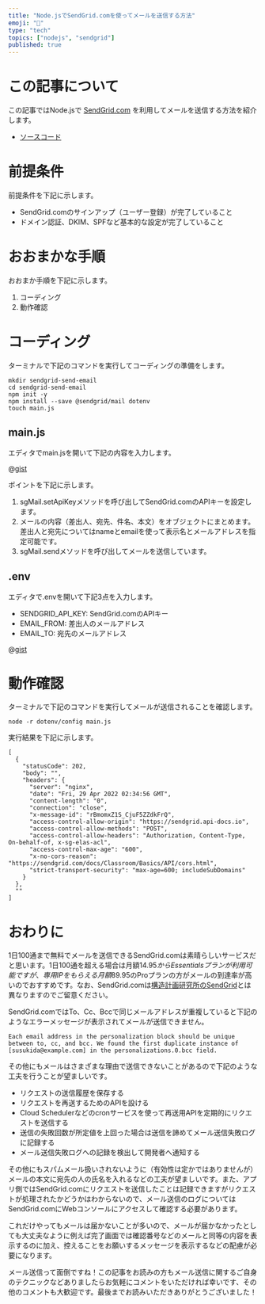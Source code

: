 ```yaml
---
title: "Node.jsでSendGrid.comを使ってメールを送信する方法"
emoji: "📧"
type: "tech"
topics: ["nodejs", "sendgrid"]
published: true
---
```


# この記事について

この記事ではNode.jsで [SendGrid.com](https://sendgrid.com/) を利用してメールを送信する方法を紹介します。

- [ソースコード](https://gist.github.com/tatsuyasusukida/9d1a6867221d22250ecc3cb163a2652d)



# 前提条件

前提条件を下記に示します。

- SendGrid.comのサインアップ（ユーザー登録）が完了していること
- ドメイン認証、DKIM、SPFなど基本的な設定が完了していること



# おおまかな手順

おおまか手順を下記に示します。

1. コーディング
2. 動作確認



# コーディング

ターミナルで下記のコマンドを実行してコーディングの準備をします。

```shell
mkdir sendgrid-send-email
cd sendgrid-send-email
npm init -y
npm install --save @sendgrid/mail dotenv
touch main.js
```

## main.js

エディタでmain.jsを開いて下記の内容を入力します。

@[gist](https://gist.github.com/tatsuyasusukida/9d1a6867221d22250ecc3cb163a2652d?file=main.js)

ポイントを下記に示します。

1. sgMail.setApiKeyメソッドを呼び出してSendGrid.comのAPIキーを設定します。
2. メールの内容（差出人、宛先、件名、本文）をオブジェクトにまとめます。差出人と宛先についてはnameとemailを使って表示名とメールアドレスを指定可能です。
3. sgMail.sendメソッドを呼び出してメールを送信しています。

## .env

エディタで.envを開いて下記3点を入力します。

- SENDGRID_API_KEY: SendGrid.comのAPIキー
- EMAIL_FROM: 差出人のメールアドレス
- EMAIL_TO: 宛先のメールアドレス

@[gist](https://gist.github.com/tatsuyasusukida/9d1a6867221d22250ecc3cb163a2652d?file=.env.example)



# 動作確認

ターミナルで下記のコマンドを実行してメールが送信されることを確認します。

```shell
node -r dotenv/config main.js
```

実行結果を下記に示します。

```
[
  {
    "statusCode": 202,
    "body": "",
    "headers": {
      "server": "nginx",
      "date": "Fri, 29 Apr 2022 02:34:56 GMT",
      "content-length": "0",
      "connection": "close",
      "x-message-id": "rBmomxZ1S_CjuF5ZZdkFrQ",
      "access-control-allow-origin": "https://sendgrid.api-docs.io",
      "access-control-allow-methods": "POST",
      "access-control-allow-headers": "Authorization, Content-Type, On-behalf-of, x-sg-elas-acl",
      "access-control-max-age": "600",
      "x-no-cors-reason": "https://sendgrid.com/docs/Classroom/Basics/API/cors.html",
      "strict-transport-security": "max-age=600; includeSubDomains"
    }
  },
  ""
]
```



# おわりに

1日100通まで無料でメールを送信できるSendGrid.comは素晴らしいサービスだと思います。1日100通を超える場合は月額$14.95からEssentialsプランが利用可能ですが、専用IPをもらえる月額$89.95のProプランの方がメールの到達率が高いのでおすすめです。なお、SendGrid.comは[構造計画研究所のSendGrid](https://sendgrid.kke.co.jp/)とは異なりますのでご留意ください。

SendGrid.comではTo、Cc、Bccで同じメールアドレスが重複していると下記のようなエラーメッセージが表示されてメールが送信できません。

```
Each email address in the personalization block should be unique between to, cc, and bcc. We found the first duplicate instance of [susukida@example.com] in the personalizations.0.bcc field.
```

その他にもメールはさまざまな理由で送信できないことがあるので下記のような工夫を行うことが望ましいです。

- リクエストの送信履歴を保存する
- リクエストを再送するためのAPIを設ける
- Cloud Schedulerなどのcronサービスを使って再送用APIを定期的にリクエストを送信する
- 送信の失敗回数が所定値を上回った場合は送信を諦めてメール送信失敗ログに記録する
- メール送信失敗ログへの記録を検出して開発者へ通知する

その他にもスパムメール扱いされないように（有効性は定かではありませんが）メールの本文に宛先の人の氏名を入れるなどの工夫が望ましいです。また、アプリ側ではSendGrid.comにリクエストを送信したことは記録できますがリクエストが処理されたかどうかはわからないので、メール送信のログについてはSendGrid.comにWebコンソールにアクセスして確認する必要があります。

これだけやってもメールは届かないことが多いので、メールが届かなかったとしても大丈夫なように例えば完了画面では確認番号などのメールと同等の内容を表示するのに加え、控えることをお願いするメッセージを表示するなどの配慮が必要になります。

メール送信って面倒ですね！この記事をお読みの方もメール送信に関するご自身のテクニックなどありましたらお気軽にコメントをいただければ幸いです、その他のコメントも大歓迎です。最後までお読みいただきありがとうございました！
